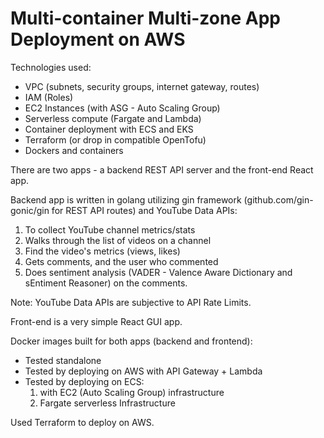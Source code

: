 # Multi-container Multi-zone App Deployment on AWS

Technologies used:
 - VPC (subnets, security groups, internet gateway, routes)
 - IAM (Roles)
 - EC2 Instances (with ASG - Auto Scaling Group)
 - Serverless compute (Fargate and Lambda)
 - Container deployment with ECS and EKS
 - Terraform (or drop in compatible OpenTofu)
 - Dockers and containers

There are two apps - a backend REST API server and the front-end React app.

Backend app is written in golang utilizing gin framework (github.com/gin-gonic/gin for REST API routes)
and YouTube Data APIs:
 1) To collect YouTube channel metrics/stats
 2) Walks through the list of videos on a channel
 3) Find the video's metrics (views, likes)
 4) Gets comments, and the user who commented
 5) Does sentiment analysis (VADER - Valence Aware Dictionary and sEntiment Reasoner) on the comments.

Note: YouTube Data APIs are subjective to API Rate Limits.

Front-end is a very simple React GUI app.

Docker images built for both apps (backend and frontend):
 - Tested standalone
 - Tested by deploying on AWS with API Gateway + Lambda
 - Tested by deploying on ECS:
     1) with EC2 (Auto Scaling Group) infrastructure
     2) Fargate serverless Infrastructure

Used Terraform to deploy on AWS.

